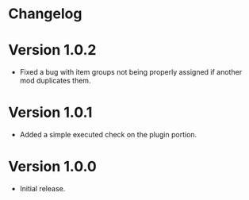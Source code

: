 # Changelog

# Version 1.0.2
- Fixed a bug with item groups not being properly assigned if another mod duplicates them.

# Version 1.0.1
- Added a simple executed check on the plugin portion.

# Version 1.0.0
- Initial release.